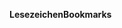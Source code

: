 <span data-ttu-id="a37fc-101">**Lesezeichen**</span><span class="sxs-lookup"><span data-stu-id="a37fc-101">**Bookmarks**</span></span>